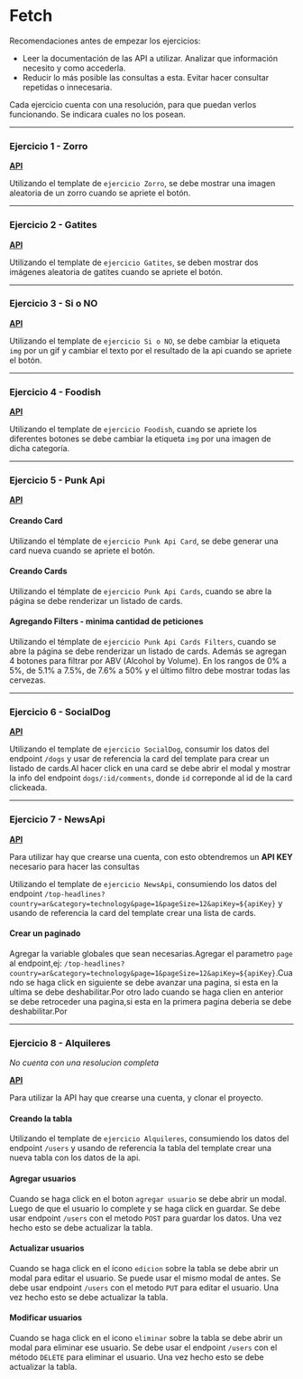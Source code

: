 # Fetch

Recomendaciones antes de empezar los ejercicios:

- Leer la documentación de las API a utilizar. Analizar que información necesito y como accederla.
- Reducir lo más posible las consultas a esta. Evitar hacer consultar repetidas o innecesaria.

Cada ejercicio cuenta con una resolución, para que puedan verlos funcionando. Se indicara cuales no los posean.

---

### Ejercicio 1 - Zorro

**[API](https://randomfox.ca/)**

Utilizando el template de `ejercicio Zorro`, se debe mostrar una imagen aleatoria de un zorro cuando se apriete el botón.

---

### Ejercicio 2 - Gatites

**[API](https://cataas.com/#/)**

Utilizando el template de `ejercicio Gatites`, se deben mostrar dos imágenes aleatoria de gatites cuando se apriete el botón.

---

### Ejercicio 3 - Si o NO

**[API](https://yesno.wtf/api)**

Utilizando el template de `ejercicio Si o NO`, se debe cambiar la etiqueta `img` por un gif y cambiar el texto por el resultado de la api cuando se apriete el botón.

---

### Ejercicio 4 - Foodish

**[API](https://foodish-api.herokuapp.com/)**

Utilizando el template de `ejercicio Foodish`, cuando se apriete los diferentes botones se debe cambiar la etiqueta `img` por una imagen de dicha categoría.

---

### Ejercicio 5 - Punk Api

**[API](https://punkapi.com/documentation/v2)**

#### Creando Card

Utilizando el témplate de `ejercicio Punk Api Card`, se debe generar una card nueva cuando se apriete el botón.

#### Creando Cards

Utilizando el témplate de `ejercicio Punk Api Cards`, cuando se abre la página se debe renderizar un listado de cards.

#### Agregando Filters - minima cantidad de peticiones

Utilizando el témplate de `ejercicio Punk Api Cards Filters`, cuando se abre la página se debe renderizar un listado de cards. Además se agregan 4 botones para filtrar por ABV (Alcohol by Volume). En los rangos de 0% a 5%, de 5.1% a 7.5%, de 7.6% a 50% y el último filtro debe mostrar todas las cervezas.

---

### Ejercicio 6 - SocialDog

**[API](http://my-json-server.typicode.com/matiasbenary/dbJsonDogs)**

Utilizando el template de `ejercicio SocialDog`, consumir los datos del endpoint `/dogs` y usar de referencia la card del template para crear un listado de cards.Al hacer click en una card se debe abrir el modal y mostrar la info del endpoint `dogs/:id/comments`, donde `id` correponde al id de la card clickeada.

---

### Ejercicio 7 - NewsApi

**[API](https://newsapi.org/)**

Para utilizar hay que crearse una cuenta, con esto obtendremos un **API KEY** necesario para hacer las consultas

Utilizando el template de `ejercicio NewsApi`, consumiendo los datos del endpoint `/top-headlines?country=ar&category=technology&page=1&pageSize=12&apiKey=${apiKey}` y usando de referencia la card del template crear una lista de cards.

#### Crear un paginado

Agregar la variable globales que sean necesarias.Agregar el parametro `page` al endpoint,ej: `/top-headlines?country=ar&category=technology&page=1&pageSize=12&apiKey=${apiKey}`.Cuando se haga click en siguiente se debe avanzar una pagina, si esta en la ultima se debe deshabilitar.Por otro lado cuando se haga clien en anterior se debe retroceder una pagina,si esta en la primera pagina deberia se debe deshabilitar.Por

---

### Ejercicio 8 - Alquileres

_No cuenta con una resolucion completa_

**[API](https://mockapi.io/clone/5fada5eb2ec98b001604891c)**

Para utilizar la API hay que crearse una cuenta, y clonar el proyecto.

#### Creando la tabla

Utilizando el template de `ejercicio Alquileres`, consumiendo los datos del endpoint `/users` y usando de referencia la tabla del template crear una nueva tabla con los datos de la api.

#### Agregar usuarios

Cuando se haga click en el boton `agregar usuario` se debe abrir un modal. Luego de que el usuario lo complete y se haga click en guardar. Se debe usar endpoint `/users` con el metodo `POST` para guardar los datos. Una vez hecho esto se debe actualizar la tabla.

#### Actualizar usuarios

Cuando se haga click en el ícono `edicion` sobre la tabla se debe abrir un modal para editar el usuario. Se puede usar el mismo modal de antes. Se debe usar endpoint `/users` con el metodo `PUT` para editar el usuario. Una vez hecho esto se debe actualizar la tabla.

#### Modificar usuarios

Cuando se haga click en el icono `eliminar` sobre la tabla se debe abrir un modal para eliminar ese usuario. Se debe usar el endpoint `/users` con el método `DELETE` para eliminar el usuario. Una vez hecho esto se debe actualizar la tabla.
